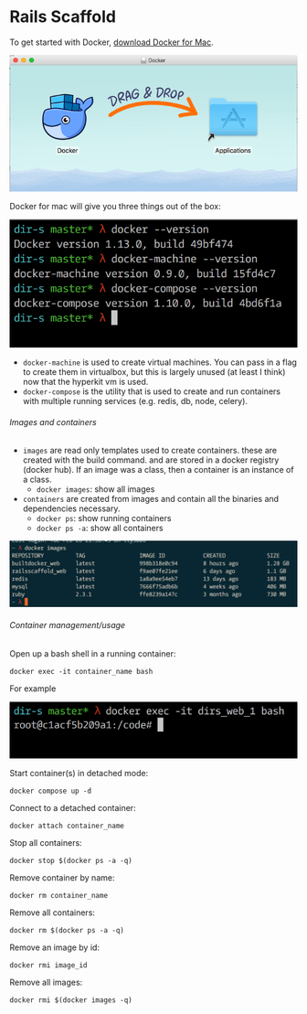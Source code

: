 # Rails Scaffold

To get started with Docker, [download Docker for Mac](https://docs.docker.com/docker-for-mac/).

![Docker](./images/docker_for_mac.png)

Docker for mac will give you three things out of the box:

![installation](./images/installation_1.png)

* `docker-machine` is used to create virtual machines. You can pass in a flag to create them in virtualbox, but this is largely unused (at least I think) now that the hyperkit vm is used.
* `docker-compose` is the utility that is used to create and run containers with multiple running services (e.g. redis, db, node, celery).

###### Images and containers

* `images` are read only templates used to create containers. these are created with the build command. and are stored in a docker registry (docker hub). If an image was a class, then a container is an instance of a class.
	* `docker images`: show all images
* `containers` are created from images and contain all the binaries and dependencies necessary.
	* `docker ps`: show running containers
	* `docker ps -a`: show all containers

![images_and_containers](./images/images_and_containers.png)

###### Container management/usage

Open up a bash shell in a running container:

```
docker exec -it container_name bash
```

For example

![bash_shell](./images/connecting.png)

Start container(s) in detached mode:

```
docker compose up -d
```

Connect to a detached container:

```
docker attach container_name
```

Stop all containers:

```
docker stop $(docker ps -a -q)
```

Remove container by name:

```
docker rm container_name
```

Remove all containers:

```
docker rm $(docker ps -a -q)
```
Remove an image by id:

```
docker rmi image_id
```

Remove all images:

```
docker rmi $(docker images -q)

```